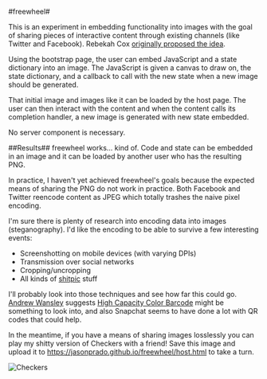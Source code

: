 #freewheel#

This is an experiment in embedding functionality into images with the goal of sharing pieces of interactive content through existing channels (like Twitter and Facebook). Rebekah Cox [originally proposed the idea][1].

Using the bootstrap page, the user can embed JavaScript and a state dictionary into an image. The JavaScript is given a canvas to draw on, the state dictionary, and a callback to call with the new state when a new image should be generated.

That initial image and images like it can be loaded by the host page. The user can then interact with the content and when the content calls its completion handler, a new image is generated with new state embedded.

No server component is necessary.

##Results##
freewheel works... kind of. Code and state can be embedded in an image and it can be loaded by another user who has the resulting PNG.

In practice, I haven't yet achieved freewheel's goals because the expected means of sharing the PNG do not work in practice. Both Facebook and Twitter reencode content as JPEG which totally trashes the naive pixel encoding.

I'm sure there is plenty of research into encoding data into images (steganography). I'd like the encoding to be able to survive a few interesting events:

 * Screenshotting on mobile devices (with varying DPIs)
 * Transmission over social networks
 * Cropping/uncropping
 * All kinds of [shitpic][2] stuff

I'll probably look into those techniques and see how far this could go. [Andrew Wansley][3] suggests [High Capacity Color Barcode][4] might be something to look into, and also Snapchat seems to have done a lot with QR codes that could help.

In the meantime, if you have a means of sharing images losslessly you can play my shitty version of Checkers with a friend! Save this image and upload it to https://jasonprado.github.io/freewheel/host.html to take a turn.

![Checkers](https://raw.github.com/jasonprado/freewheel/master/reds_turn.png)

[1]:https://twitter.com/artypapers/status/677212283634782208
[2]:http://www.theawl.com/2014/12/the-triumphant-rise-of-the-shitpic
[3]:https://github.com/awans
[4]:https://en.wikipedia.org/wiki/High_Capacity_Color_Barcode